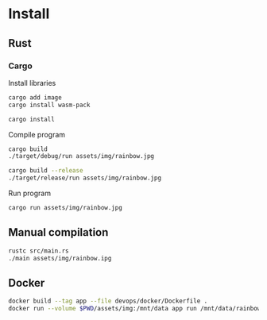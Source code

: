 # Install

## Rust

### Cargo

Install libraries

```bash
cargo add image
cargo install wasm-pack

cargo install
```

Compile program

```bash
cargo build
./target/debug/run assets/img/rainbow.jpg

cargo build --release
./target/release/run assets/img/rainbow.jpg
```

Run program

```bash
cargo run assets/img/rainbow.jpg
```

## Manual compilation

```bash
rustc src/main.rs
./main assets/img/rainbow.ipg
```

## Docker

```bash
docker build --tag app --file devops/docker/Dockerfile .
docker run --volume $PWD/assets/img:/mnt/data app run /mnt/data/rainbow.jpg
```
